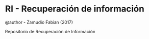# RI - Recuperación de información
@author - Zamudio Fabian (2017)

Repositorio de Recuperación de Información
